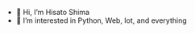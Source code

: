 - 👋 Hi, I’m Hisato Shima
- 👀 I’m interested in Python, Web, Iot, and everything


<!---
kic-shima/kic-shima is a ✨ special ✨ repository because its `README.md` (this file) appears on your GitHub profile.
You can click the Preview link to take a look at your changes.
--->
